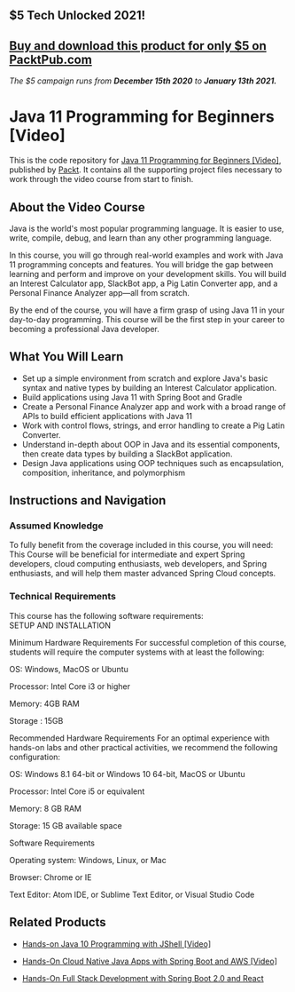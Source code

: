## $5 Tech Unlocked 2021!
[Buy and download this product for only $5 on PacktPub.com](https://www.packtpub.com/)
-----
*The $5 campaign         runs from __December 15th 2020__ to __January 13th 2021.__*

# Java 11 Programming for Beginners [Video]
This is the code repository for [Java 11 Programming for Beginners [Video]](https://www.packtpub.com/application-development/java-11-programming-beginners-video?utm_source=github&utm_medium=repository&utm_campaign=9781788834186), published by [Packt](https://www.packtpub.com/?utm_source=github). It contains all the supporting project files necessary to work through the video course from start to finish.
## About the Video Course
Java is the world's most popular programming language. It is easier to use, write, compile, debug, and learn than any other programming language.

In this course, you will go through real-world examples and work with Java 11 programming concepts and features. You will bridge the gap between learning and perform and improve on your development skills. You will build an Interest Calculator app, SlackBot app, a Pig Latin Converter app, and a Personal Finance Analyzer app—all from scratch.

By the end of the course, you will have a firm grasp of using Java 11 in your day-to-day programming. This course will be the first step in your career to becoming a professional Java developer.

<H2>What You Will Learn</H2>
<DIV class=book-info-will-learn-text>
<UL>
<LI>Set up a simple environment from scratch and explore Java's basic syntax and native types by building an Interest Calculator application. 
<LI>Build applications using Java 11 with Spring Boot and Gradle 
<LI>Create a Personal Finance Analyzer app and work with a broad range of APIs to build efficient applications with Java 11&nbsp; 
<LI>Work with control flows, strings, and error handling to create a Pig Latin Converter. 
<LI>Understand in-depth about OOP in Java and its essential components, then create data types by building a SlackBot application. 
<LI>Design Java applications using OOP techniques such as encapsulation, composition, inheritance, and polymorphism </LI></UL></DIV>

## Instructions and Navigation
### Assumed Knowledge
To fully benefit from the coverage included in this course, you will need:<br/>
This Course will be beneficial for intermediate and expert Spring developers, cloud computing enthusiasts, web developers, and Spring enthusiasts, and will help them master advanced Spring Cloud concepts.
### Technical Requirements
This course has the following software requirements:<br/>
SETUP AND INSTALLATION

Minimum Hardware Requirements
For successful completion of this course, students will require the computer systems with at least the following:


OS: Windows, MacOS or Ubuntu



Processor: Intel Core i3 or higher



Memory: 4GB RAM



Storage : 15GB 


Recommended Hardware Requirements
For an optimal experience with hands-on labs and other practical activities, we recommend the following configuration:


OS: Windows 8.1 64-bit or Windows 10 64-bit, MacOS or Ubuntu



Processor: Intel Core i5 or equivalent



Memory: 8 GB RAM



Storage: 15 GB available space


Software Requirements

Operating system: Windows, Linux, or Mac



Browser: Chrome or IE



Text Editor: Atom IDE, or Sublime Text Editor, or Visual Studio Code

## Related Products
* [Hands-on Java 10 Programming with JShell [Video]](https://www.packtpub.com/application-development/hands-java-10-programming-jshell-video?utm_source=github&utm_medium=repository&utm_campaign=9781787122901)

* [Hands-On Cloud Native Java Apps with Spring Boot and AWS [Video]](https://www.packtpub.com/virtualization-and-cloud/hands-cloud-native-java-apps-spring-boot-and-aws-video?utm_source=github&utm_medium=repository&utm_campaign=9781788994606)

* [Hands-On Full Stack Development with Spring Boot 2.0 and React](https://www.packtpub.com/application-development/hands-full-stack-development-spring-boot-20-and-react?utm_source=github&utm_medium=repository&utm_campaign=9781789138085)

